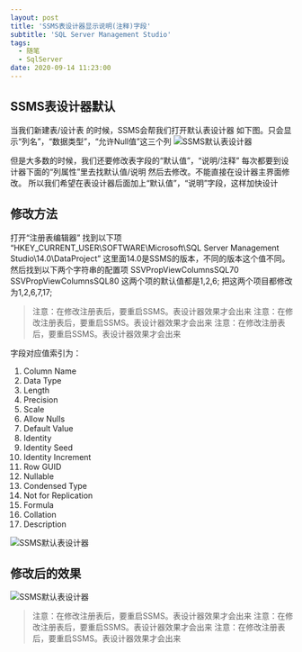 ```yaml
---
layout: post
title: 'SSMS表设计器显示说明(注释)字段'
subtitle: 'SQL Server Management Studio'
tags:
  - 随笔
  - SqlServer
date: 2020-09-14 11:23:00
---
```


## SSMS表设计器默认

当我们新建表/设计表 的时候，SSMS会帮我们打开默认表设计器
如下图。只会显示“列名”，“数据类型”，“允许Null值”这三个列
![SSMS默认表设计器](1.png)

但是大多数的时候，我们还要修改表字段的“默认值”，“说明/注释”
每次都要到设计器下面的“列属性”里去找默认值/说明
然后去修改。不能直接在设计器主界面修改。
所以我们希望在表设计器后面加上“默认值”，“说明”字段，这样加快设计

## 修改方法

打开“注册表编辑器”
找到以下项
“HKEY_CURRENT_USER\SOFTWARE\Microsoft\SQL Server Management Studio\14.0\DataProject”
这里面14.0是SSMS的版本，不同的版本这个值不同。
然后找到以下两个字符串的配置项
SSVPropViewColumnsSQL70
SSVPropViewColumnsSQL80
这两个项的默认值都是1,2,6;
把这两个项目都修改为1,2,6,7,17;
>注意：在修改注册表后，要重启SSMS。表设计器效果才会出来
>注意：在修改注册表后，要重启SSMS。表设计器效果才会出来
>注意：在修改注册表后，要重启SSMS。表设计器效果才会出来

字段对应值索引为：

1. Column Name
2. Data Type
3. Length
4. Precision
5. Scale
6. Allow Nulls
7. Default Value
8. Identity
9. Identity Seed
10. Identity Increment
11. Row GUID
12. Nullable
13. Condensed Type
14. Not for Replication
15. Formula
16. Collation
17. Description

![SSMS默认表设计器](2.png)

## 修改后的效果

![SSMS默认表设计器](3.png)

>注意：在修改注册表后，要重启SSMS。表设计器效果才会出来
>注意：在修改注册表后，要重启SSMS。表设计器效果才会出来
>注意：在修改注册表后，要重启SSMS。表设计器效果才会出来
